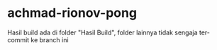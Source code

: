 # achmad-rionov-pong
Hasil build ada di folder "Hasil Build", folder lainnya tidak sengaja ter-commit ke branch ini
